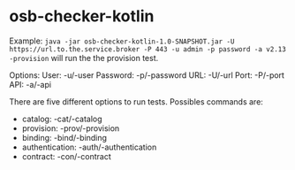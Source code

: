 # osb-checker-kotlin

Example: `java -jar osb-checker-kotlin-1.0-SNAPSHOT.jar -U https://url.to.the.service.broker -P 443 -u admin -p password -a v2.13 -provision`
will run the the provision test.

Options:
User: -u/-user
Password: -p/-password
URL: -U/-url
Port: -P/-port
API: -a/-api


There are five different options to run tests. Possibles commands are:

* catalog: -cat/-catalog
* provision: -prov/-provision
* binding: -bind/-binding
* authentication: -auth/-authentication
* contract: -con/-contract


